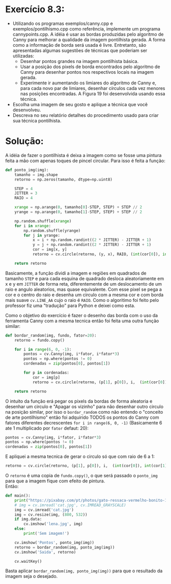 # Exercício 8.3:
 - Utilizando os programas exemplos/canny.cpp e exemplos/pontilhismo.cpp como referência, implemente um programa cannypoints.cpp. A idéia é usar as bordas produzidas pelo algoritmo de Canny para melhorar a qualidade da imagem pontilhista gerada. A forma como a informação de borda será usada é livre. Entretanto, são apresentadas algumas sugestões de técnicas que poderiam ser utilizadas:  
   - Desenhar pontos grandes na imagem pontilhista básica.
   - Usar a posição dos pixels de borda encontrados pelo algoritmo de Canny para desenhar pontos nos respectivos locais na imagem gerada.
   - Experimente ir aumentando os limiares do algoritmo de Canny e, para cada novo par de limiares, desenhar círculos cada vez menores nas posições encontradas. A Figura 19 foi desenvolvida usando essa técnica.
 - Escolha uma imagem de seu gosto e aplique a técnica que você desenvolveu.
 - Descreva no seu relatório detalhes do procedimento usado para criar sua técnica pontilhista.  
 
# Solução:  
A idéia de fazer o pontilhista é deixa a imagem como se fosse uma pintura feita a mão com apenas toques de pincel circular. Para isso é feita a função:
```Python
def ponto_img(img):
    tamanho = img.shape
    retorno = np.zeros(tamanho, dtype=np.uint8)

    STEP = 4
    JITTER = 3
    RAIO = 4

    xrange = np.arange(0, tamanho[0]-STEP, STEP) + STEP // 2
    yrange = np.arange(0, tamanho[1]-STEP, STEP) + STEP // 2

    np.random.shuffle(xrange)
    for i in xrange:
        np.random.shuffle(yrange)
        for j in yrange:
            x = i + np.random.randint((2 * JITTER) - JITTER + 1)
            y = j + np.random.randint((2 * JITTER) - JITTER + 1)
            cor = img[x, y]
            retorno = cv.circle(retorno, (y, x), RAIO, (int(cor[0]), int(cor[1]), int(cor[2])), -1, lineType=cv.LINE_AA)

    return retorno
```
Basicamente, a função dividi a imagem e regiões em quadrados de tamanho `STEP` e para cada esquina de quadrado desloca aleatoriamente em x e y em `JITTER` de forma reta, diferentemente de um deslocamento de um raio e angulo aleatorios, mas quase equivalente. Com esse pixel se pega a cor e o centro do raio e desenha um circulo com a mesma cor e com borda mais suave `cv.LINE_AA` cujo o raio é `RAIO`. Como o algoritimo foi feito pelo professor fiz uma "tradução" para Python e deixei como esta.  

Como o objetivo do exercício é fazer o desenho das borda com o uso da ferramenta Canny com a mesma tecnica então foi feita uma outra função similar:
```Python
def bordar_random(img, fundo, fator=20):
    retorno = fundo.copy()

    for i in range(6, 0, -1):
        pontos = cv.Canny(img, i*fator, i*fator*3)
        pontos = np.where(pontos != 0)
        cordenadas = zip(pontos[0], pontos[1])

        for p in cordenadas:
            cor = img[p]
            retorno = cv.circle(retorno, (p[1], p[0]), i,  (int(cor[0]), int(cor[1]), int(cor[2])), -1, lineType=cv.LINE_AA)

    return retorno
```
O intuito da função erá pegar os pixels da bordas de forma aleatoria e desenhar um circulo e "Apagar os vizinho" para não desenhar outro circulo na posição similar, por isso o `bordar_random` como não entendo o "conceito de arte pontilhismo" então foi adquirido TODOS os pontos do Canny com fatores diferentes decrescentes `for i in range(6, 0, -1)` (Basicamente 6 ate 1 multiplicado por `fator` defaut: 20):  
```Python
pontos = cv.Canny(img, i*fator, i*fator*3)
pontos = np.where(pontos != 0)
cordenadas = zip(pontos[0], pontos[1])
```  
E apliquei a mesma tecnica de gerar o circulo só que com raio de 6 a 1:
```Python
retorno = cv.circle(retorno, (p[1], p[0]), i,  (int(cor[0]), int(cor[1]), int(cor[2])), -1, lineType=cv.LINE_AA)
```
O `retorno` é uma copia de `fundo.copy()`, o que será passado o `ponto_img` para que a imagem fique com efeito de pintura.  
Então:
```Python
def main():
    print("https://pixabay.com/pt/photos/gato-ressaca-vermelho-bonito-1044750/")
    # img = cv.imread('cat.jpg', cv.IMREAD_GRAYSCALE)
    img = cv.imread('cat.jpg')
    img = cv.resize(img, (800, 532))
    if img.data:
        cv.imshow('lena.jpg', img)
    else:
        print('Sem imagem!')

    cv.imshow('Pontos', ponto_img(img))
    retorno = bordar_random(img, ponto_img(img))
    cv.imshow('Saida', retorno)

    cv.waitKey()
```  
Basta aplicar `bordar_random(img, ponto_img(img))` para que o resultado da imagem seja o desejado.

